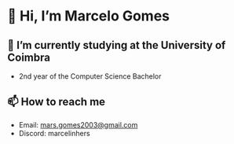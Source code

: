 # 👋 Hi, I’m Marcelo Gomes
## 🌱 I’m currently studying at the University of Coimbra
- 2nd year of the Computer Science Bachelor
## 📫 How to reach me
- Email: mars.gomes2003@gmail.com
- Discord: marcelinhers

<!---
MarceloGms/MarceloGms is a ✨ special ✨ repository because its `README.md` (this file) appears on your GitHub profile.
You can click the Preview link to take a look at your changes.
--->

